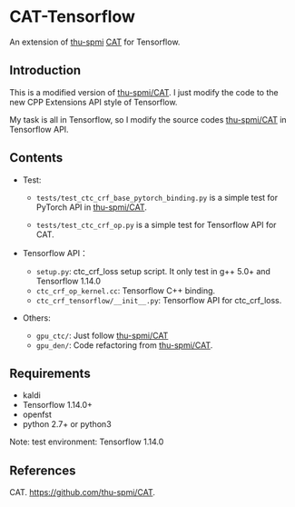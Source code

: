 # CAT-Tensorflow

An extension of [thu-spmi](https://github.com/thu-spmi) [CAT](https://github.com/thu-spmi/CAT) for Tensorflow.

## Introduction

This is a modified version of [thu-spmi/CAT](https://github.com/thu-spmi/CAT). I just modify the code to the new CPP Extensions API style of Tensorflow.

My task is all in Tensorflow, so I modify the source codes [thu-spmi/CAT](https://github.com/thu-spmi/CAT) in Tensorflow API.

## Contents

- Test:
  - `tests/test_ctc_crf_base_pytorch_binding.py` is a simple test for PyTorch API in [thu-spmi/CAT](https://github.com/thu-spmi/CAT).

  - `tests/test_ctc_crf_op.py` is a simple test for Tensorflow API for CAT.

- Tensorflow API：

  - `setup.py`: ctc_crf_loss setup script. It only test in g++ 5.0+ and Tensorflow 1.14.0
  - `ctc_crf_op_kernel.cc`: Tensorflow C++ binding.
  - `ctc_crf_tensorflow/__init__.py`: Tensorflow API for ctc_crf_loss.

- Others:

  - `gpu_ctc/`: Just follow [thu-spmi/CAT](https://github.com/thu-spmi/CAT)
  - `gpu_den/`: Code refactoring from [thu-spmi/CAT](https://github.com/thu-spmi/CAT).

## Requirements

- kaldi
- Tensorflow 1.14.0+
- openfst
- python 2.7+ or python3

Note: test environment: Tensorflow 1.14.0

## References

CAT. https://github.com/thu-spmi/CAT.
